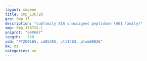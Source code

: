 ```yaml
---
layout: smgene
title: Smp_136720
grp: Smp_13
description: "subfamily A1A unassigned peptidase (A01 family)"
smp: Smp_136720.1
uniprot: "G4VG07"
length:   729
cdd: "PTZ00165, cd05485, cl11403, pfam00026"
kk: ns
categories: sm
---
```

